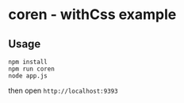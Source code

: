 # coren - withCss example

## Usage

```
npm install
npm run coren
node app.js
```

then open `http://localhost:9393`
